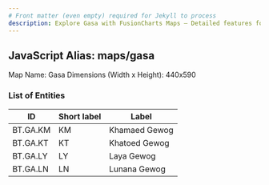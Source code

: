 ```yaml
---
# Front matter (even empty) required for Jekyll to process
description: Explore Gasa with FusionCharts Maps – Detailed features for seamless integration. Try now & enhance your data visualization today! 
---
```


## JavaScript Alias: maps/gasa

Map Name: Gasa
Dimensions (Width x Height): 440x590

### List of Entities

ID | Short label | Label
---|---|---|
BT.GA.KM|KM|Khamaed Gewog
BT.GA.KT|KT|Khatoed Gewog
BT.GA.LY|LY|Laya Gewog
BT.GA.LN|LN|Lunana Gewog
